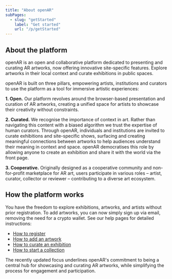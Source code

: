 ```yaml
---
title: "About openAR"
subPages: 
  - slug: "getStarted"
    label: "Get started"
    url: "/p/getStarted"
---
```


## About the platform

openAR is an open and collaborative platform dedicated to presenting and curating AR artworks, now offering innovative site-specific features. Explore artworks in their local context and curate exhibitions in public spaces.

openAR is built on three pillars, empowering artists, institutions and curators to use the platform as a tool for immersive artistic experiences:

**1. Open.** Our platform revolves around the browser-based presentation and curation of AR artworks, creating a unified space for artists to showcase their creativity without constraints.

**2. Curated.** We recognise the importance of context in art. Rather than navigating this content with a biased algorithm we trust the expertise of human curators. Through openAR, individuals and institutions are invited to curate exhibitions and site-specific shows, surfacing and creating meaningful connections between artworks to help audiences understand their meaning in context and space. openAR democratises this role by allowing anyone to create an exhibition and share it with the world via the front page.

**3. Cooperative.** Originally designed as a cooperative community and  non-for-profit marketplace for AR art, users participate in various roles – artist, curator, collector or reviewer – contributing to a diverse art ecosystem.

## How the platform works

You have the freedom to explore exhibitions, artworks, and artists without prior registration. To add artworks, you can now simply sign up via email, removing the need for a crypto wallet. See our help pages for detailed instructions:

- [How to register](/p/howTo-register)
- [How to add an artwork](/p/howTo-artwork)
- [How to curate an exhibition](/p/howTo-exhibition)
- [How to start a collection](/p/howTo-collection)

The recently updated focus underlines openAR's commitment to being a central hub for showcasing and curating AR artworks, while simplifying the process for engagement and participation.